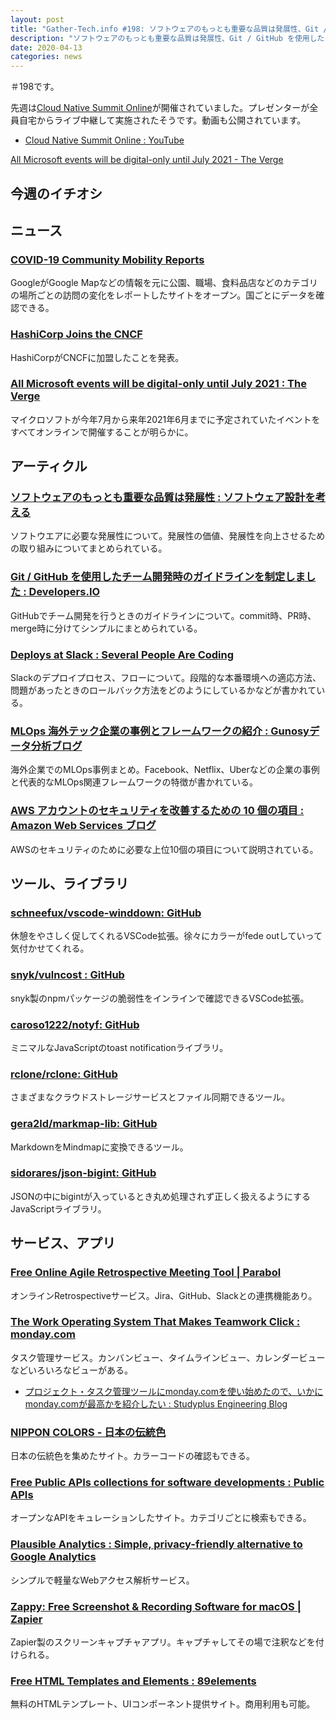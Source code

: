 ```yaml
---
layout: post
title: "Gather-Tech.info #198: ソフトウェアのもっとも重要な品質は発展性、Git / GitHub を使用したチーム開発時のガイドラインを制定しました など"
description: "ソフトウェアのもっとも重要な品質は発展性、Git / GitHub を使用したチーム開発時のガイドラインを制定しました など"
date: 2020-04-13
categories: news
---
```


＃198です。

先週は[Cloud Native Summit Online](https://cloudnativesummit.online/)が開催されていました。プレゼンターが全員自宅からライブ中継して実施されたそうです。動画も公開されています。

- [Cloud Native Summit Online : YouTube](https://www.youtube.com/watch?v=jv69-lSc1aA)

[All Microsoft events will be digital-only until July 2021 - The Verge](https://www.theverge.com/2020/4/7/21211721/microsoft-events-build-2021-digital-only-coronavirus-plans)

## 今週のイチオシ

## ニュース

### [COVID-19 Community Mobility Reports](https://www.google.com/covid19/mobility/)

GoogleがGoogle Mapなどの情報を元に公園、職場、食料品店などのカテゴリの場所ごとの訪問の変化をレポートしたサイトをオープン。国ごとにデータを確認できる。

### [HashiCorp Joins the CNCF](https://www.hashicorp.com/blog/hashicorp-joins-the-cncf/)

HashiCorpがCNCFに加盟したことを発表。

### [All Microsoft events will be digital-only until July 2021 : The Verge](https://www.theverge.com/2020/4/7/21211721/microsoft-events-build-2021-digital-only-coronavirus-plans)

マイクロソフトが今年7月から来年2021年6月までに予定されていたイベントをすべてオンラインで開催することが明らかに。

## アーティクル

### [ソフトウェアのもっとも重要な品質は発展性 : ソフトウェア設計を考える](https://masuda220.hatenablog.com/entry/2020/04/05/172125)

ソフトウエアに必要な発展性について。発展性の価値、発展性を向上させるための取り組みについてまとめられている。

### [Git / GitHub を使用したチーム開発時のガイドラインを制定しました : Developers.IO](https://dev.classmethod.jp/articles/dev-guidelines-with-git-github/)

GitHubでチーム開発を行うときのガイドラインについて。commit時、PR時、merge時に分けてシンプルにまとめられている。

### [Deploys at Slack : Several People Are Coding](https://slack.engineering/deploys-at-slack-cd0d28c61701)

Slackのデプロイプロセス、フローについて。段階的な本番環境への適応方法、問題があったときのロールバック方法をどのようにしているかなどが書かれている。

### [MLOps 海外テック企業の事例とフレームワークの紹介 : Gunosyデータ分析ブログ](https://data.gunosy.io/entry/mlops)

海外企業でのMLOps事例まとめ。Facebook、Netflix、Uberなどの企業の事例と代表的なMLOps関連フレームワークの特徴が書かれている。

### [AWS アカウントのセキュリティを改善するための 10 個の項目 : Amazon Web Services ブログ](https://aws.amazon.com/jp/blogs/news/top-10-security-items-to-improve-in-your-aws-account/)

AWSのセキュリティのために必要な上位10個の項目について説明されている。

## ツール、ライブラリ

### [schneefux/vscode-winddown: GitHub](https://github.com/schneefux/vscode-winddown)

休憩をやさしく促してくれるVSCode拡張。徐々にカラーがfede outしていって気付かせてくれる。

### [snyk/vulncost : GitHub](https://github.com/snyk/vulncost)

snyk製のnpmパッケージの脆弱性をインラインで確認できるVSCode拡張。

### [caroso1222/notyf: GitHub](https://github.com/caroso1222/notyf)

ミニマルなJavaScriptのtoast notificationライブラリ。

### [rclone/rclone: GitHub](https://github.com/rclone/rclone)

さまざまなクラウドストレージサービスとファイル同期できるツール。

### [gera2ld/markmap-lib: GitHub](https://github.com/gera2ld/markmap-lib)

MarkdownをMindmapに変換できるツール。

### [sidorares/json-bigint: GitHub](https://github.com/sidorares/json-bigint)

JSONの中にbigintが入っているとき丸め処理されず正しく扱えるようにするJavaScriptライブラリ。

## サービス、アプリ

### [Free Online Agile Retrospective Meeting Tool | Parabol](https://www.parabol.co/)

オンラインRetrospectiveサービス。Jira、GitHub、Slackとの連携機能あり。

### [The Work Operating System That Makes Teamwork Click : monday.com](https://monday.com/)

タスク管理サービス。カンバンビュー、タイムラインビュー、カレンダービューなどいろいろなビューがある。

- [プロジェクト・タスク管理ツールにmonday.comを使い始めたので、いかにmonday.comが最高かを紹介したい : Studyplus Engineering Blog](https://tech.studyplus.co.jp/entry/2019/07/01/095400)

### [NIPPON COLORS - 日本の伝統色](https://nipponcolors.com/)

日本の伝統色を集めたサイト。カラーコードの確認もできる。

### [Free Public APIs collections for software developments : Public APIs](https://public-apis.io/)

オープンなAPIをキュレーションしたサイト。カテゴリごとに検索もできる。

### [Plausible Analytics : Simple, privacy-friendly alternative to Google Analytics](https://plausible.io/)

シンプルで軽量なWebアクセス解析サービス。

### [Zappy: Free Screenshot & Recording Software for macOS | Zapier](https://zapier.com/zappy)

Zapier製のスクリーンキャプチャアプリ。キャプチャしてその場で注釈などを付けられる。

### [Free HTML Templates and Elements : 89elements](https://89elements.com/)

無料のHTMLテンプレート、UIコンポーネント提供サイト。商用利用も可能。
